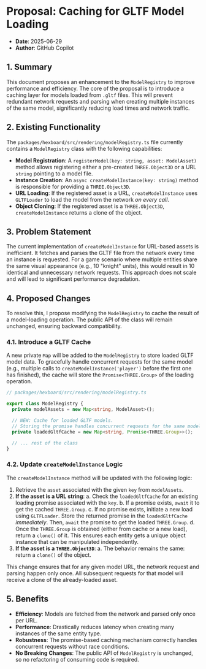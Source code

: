 # Proposal: Caching for GLTF Model Loading

- **Date**: 2025-06-29
- **Author**: GitHub Copilot

## 1. Summary

This document proposes an enhancement to the `ModelRegistry` to improve performance and efficiency. The core of the proposal is to introduce a caching layer for models loaded from `.gltf` files. This will prevent redundant network requests and parsing when creating multiple instances of the same model, significantly reducing load times and network traffic.

## 2. Existing Functionality

The `packages/hexboard/src/rendering/modelRegistry.ts` file currently contains a `ModelRegistry` class with the following capabilities:

-   **Model Registration**: A `registerModel(key: string, asset: ModelAsset)` method allows registering either a pre-created `THREE.Object3D` or a URL `string` pointing to a model file.
-   **Instance Creation**: An `async createModelInstance(key: string)` method is responsible for providing a `THREE.Object3D`.
-   **URL Loading**: If the registered asset is a URL, `createModelInstance` uses `GLTFLoader` to load the model from the network *on every call*.
-   **Object Cloning**: If the registered asset is a `THREE.Object3D`, `createModelInstance` returns a clone of the object.

## 3. Problem Statement

The current implementation of `createModelInstance` for URL-based assets is inefficient. It fetches and parses the GLTF file from the network every time an instance is requested. For a game scenario where multiple entities share the same visual appearance (e.g., 10 "knight" units), this would result in 10 identical and unnecessary network requests. This approach does not scale and will lead to significant performance degradation.

## 4. Proposed Changes

To resolve this, I propose modifying the `ModelRegistry` to cache the result of a model-loading operation. The public API of the class will remain unchanged, ensuring backward compatibility.

### 4.1. Introduce a GLTF Cache

A new private `Map` will be added to the `ModelRegistry` to store loaded GLTF model data. To gracefully handle concurrent requests for the same model (e.g., multiple calls to `createModelInstance('player')` before the first one has finished), the cache will store the `Promise<THREE.Group>` of the loading operation.

```typescript
// packages/hexboard/src/rendering/modelRegistry.ts

export class ModelRegistry {
  private modelAssets = new Map<string, ModelAsset>();

  // NEW: Cache for loaded GLTF models.
  // Storing the promise handles concurrent requests for the same model key.
  private loadedGltfCache = new Map<string, Promise<THREE.Group>>();

  // ... rest of the class
}
```

### 4.2. Update `createModelInstance` Logic

The `createModelInstance` method will be updated with the following logic:

1.  Retrieve the `asset` associated with the given `key` from `modelAssets`.
2.  **If the asset is a URL string**:
    a. Check the `loadedGltfCache` for an existing loading promise associated with the `key`.
    b. If a promise exists, `await` it to get the cached `THREE.Group`.
    c. If no promise exists, initiate a new load using `GLTFLoader`. Store the returned promise in the `loadedGltfCache` *immediately*. Then, `await` the promise to get the loaded `THREE.Group`.
    d. Once the `THREE.Group` is obtained (either from cache or a new load), return a `clone()` of it. This ensures each entity gets a unique object instance that can be manipulated independently.
3.  **If the asset is a `THREE.Object3D`**:
    a. The behavior remains the same: return a `clone()` of the object.

This change ensures that for any given model URL, the network request and parsing happen only once. All subsequent requests for that model will receive a clone of the already-loaded asset.

## 5. Benefits

-   **Efficiency**: Models are fetched from the network and parsed only once per URL.
-   **Performance**: Drastically reduces latency when creating many instances of the same entity type.
-   **Robustness**: The promise-based caching mechanism correctly handles concurrent requests without race conditions.
-   **No Breaking Changes**: The public API of `ModelRegistry` is unchanged, so no refactoring of consuming code is required.
